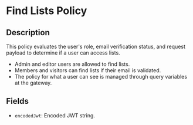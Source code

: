 # Find Lists Policy

## Description

This policy evaluates the user's role, email verification status, and request payload to determine if a user can access lists.

- Admin and editor users are allowed to find lists.
- Members and visitors can find lists if their email is validated.
- The policy for what a user can see is managed through query variables at the gateway.

## Fields

- `encodedJwt`: Encoded JWT string.
